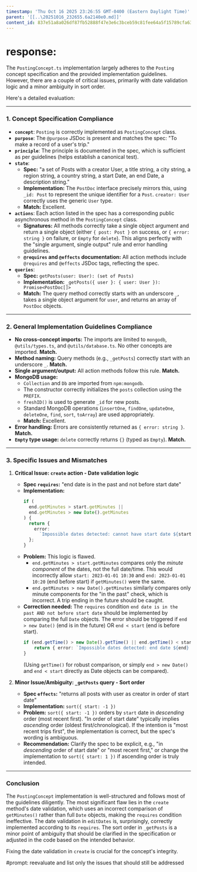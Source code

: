 ```yaml
---
timestamp: 'Thu Oct 16 2025 23:26:55 GMT-0400 (Eastern Daylight Time)'
parent: '[[..\20251016_232655.6a2140e0.md]]'
content_id: 837e51a8a026df87fb52888f47e3e6c3bceb59c81fee64a5f15789cfa6336a53
---
```


# response:

The `PostingConcept.ts` implementation largely adheres to the `Posting` concept specification and the provided implementation guidelines. However, there are a couple of critical issues, primarily with date validation logic and a minor ambiguity in sort order.

Here's a detailed evaluation:

***

### **1. Concept Specification Compliance**

* **`concept`**: `Posting` is correctly implemented as `PostingConcept` class.
* **`purpose`**: The `@purpose` JSDoc is present and matches the spec: "To make a record of a user's trip."
* **`principle`**: The principle is documented in the spec, which is sufficient as per guidelines (helps establish a canonical test).
* **`state`**:
  * **Spec:** "a set of Posts with a creator User, a title string, a city string, a region string, a country string, a start Date, an end Date, a description string."
  * **Implementation:** The `PostDoc` interface precisely mirrors this, using `_id: Post` to represent the unique identifier for a `Post`. `creator: User` correctly uses the generic `User` type.
  * **Match:** Excellent.
* **`actions`**: Each action listed in the spec has a corresponding public asynchronous method in the `PostingConcept` class.
  * **Signatures:** All methods correctly take a single object argument and return a single object (either `{ post: Post }` on success, or `{ error: string }` on failure, or `Empty` for `delete`). This aligns perfectly with the "single argument, single output" rule and error handling guidelines.
  * **`@requires` and `@effects` documentation:** All action methods include `@requires` and `@effects` JSDoc tags, reflecting the spec.
* **`queries`**:
  * **Spec:** `getPosts(user: User): (set of Posts)`
  * **Implementation:** `_getPosts({ user }: { user: User }): Promise<PostDoc[]>`
  * **Match:** The query method correctly starts with an underscore `_`, takes a single object argument for `user`, and returns an array of `PostDoc` objects.

***

### **2. General Implementation Guidelines Compliance**

* **No cross-concept imports:** The imports are limited to `mongodb`, `@utils/types.ts`, and `@utils/database.ts`. No other concepts are imported. **Match.**
* **Method naming:** Query methods (e.g., `_getPosts`) correctly start with an underscore `_`. **Match.**
* **Single argument/output:** All action methods follow this rule. **Match.**
* **MongoDB usage:**
  * `Collection` and `Db` are imported from `npm:mongodb`.
  * The constructor correctly initializes the `posts` collection using the `PREFIX`.
  * `freshID()` is used to generate `_id` for new posts.
  * Standard MongoDB operations (`insertOne`, `findOne`, `updateOne`, `deleteOne`, `find`, `sort`, `toArray`) are used appropriately.
  * **Match:** Excellent.
* **Error handling:** Errors are consistently returned as `{ error: string }`. **Match.**
* **`Empty` type usage:** `delete` correctly returns `{}` (typed as `Empty`). **Match.**

***

### **3. Specific Issues and Mismatches**

1. **Critical Issue: `create` action - Date validation logic**
   * **Spec `requires`:** "end date is in the past and not before start date"
   * **Implementation:**
     ```typescript
     if (
       end.getMinutes > start.getMinutes ||
       end.getMinutes > new Date().getMinutes
     ) {
       return {
         error:
           `Impossible dates detected: cannot have start date ${start} and end date ${end}.`,
       };
     }
     ```
   * **Problem:** This logic is flawed.
     * `end.getMinutes > start.getMinutes` compares only the *minute component* of the dates, not the full date/time. This would incorrectly allow `start: 2023-01-01 10:30` and `end: 2023-01-01 10:20` (end before start) if `getMinutes()` were the same.
     * `end.getMinutes > new Date().getMinutes` similarly compares only minute components for the "in the past" check, which is incorrect. A trip ending in the future should be caught.
   * **Correction needed:** The `requires` condition `end date is in the past AND not before start date` should be implemented by comparing the full `Date` objects. The error should be triggered if `end > new Date()` (end is in the future) OR `end < start` (end is before start).
     ```typescript
     if (end.getTime() > new Date().getTime() || end.getTime() < start.getTime()) {
         return { error: `Impossible dates detected: end date ${end} must be in the past and not before start date ${start}.` };
     }
     ```
     (Using `getTime()` for robust comparison, or simply `end > new Date()` and `end < start` directly as Date objects can be compared).

2. **Minor Issue/Ambiguity: `_getPosts` query - Sort order**
   * **Spec `effects`:** "returns all posts with user as creator in order of start date"
   * **Implementation:** `sort({ start: -1 })`
   * **Problem:** `sort({ start: -1 })` orders by `start` date in *descending* order (most recent first). "In order of start date" typically implies *ascending* order (oldest first/chronological). If the intention is "most recent trips first", the implementation is correct, but the spec's wording is ambiguous.
   * **Recommendation:** Clarify the spec to be explicit, e.g., "in *descending* order of start date" or "most recent first," or change the implementation to `sort({ start: 1 })` if ascending order is truly intended.

***

### **Conclusion**

The `PostingConcept` implementation is well-structured and follows most of the guidelines diligently. The most significant flaw lies in the `create` method's date validation, which uses an incorrect comparison of `getMinutes()` rather than full `Date` objects, making the `requires` condition ineffective. The date validation in `editDates` is, surprisingly, correctly implemented according to its `requires`. The sort order in `_getPosts` is a minor point of ambiguity that should be clarified in the specification or adjusted in the code based on the intended behavior.

Fixing the date validation in `create` is crucial for the concept's integrity.

\#prompt: reevaluate and list only the issues that should still be addressed
